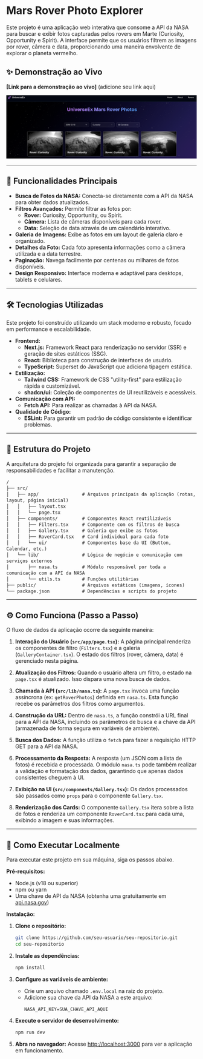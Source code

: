 # Mars Rover Photo Explorer

Este projeto é uma aplicação web interativa que consome a API da NASA para buscar e exibir fotos capturadas pelos rovers em Marte (Curiosity, Opportunity e Spirit). A interface permite que os usuários filtrem as imagens por rover, câmera e data, proporcionando uma maneira envolvente de explorar o planeta vermelho.

## ✨ Demonstração ao Vivo

**[Link para a demonstração ao vivo]** (adicione seu link aqui)

![alt text](image.png)

---

## 🚀 Funcionalidades Principais

- **Busca de Fotos da NASA:** Conecta-se diretamente com a API da NASA para obter dados atualizados.
- **Filtros Avançados:** Permite filtrar as fotos por:
  - **Rover:** Curiosity, Opportunity, ou Spirit.
  - **Câmera:** Lista de câmeras disponíveis para cada rover.
  - **Data:** Seleção de data através de um calendário interativo.
- **Galeria de Imagens:** Exibe as fotos em um layout de galeria claro e organizado.
- **Detalhes da Foto:** Cada foto apresenta informações como a câmera utilizada e a data terrestre.
- **Paginação:** Navega facilmente por centenas ou milhares de fotos disponíveis.
- **Design Responsivo:** Interface moderna e adaptável para desktops, tablets e celulares.

---

## 🛠️ Tecnologias Utilizadas

Este projeto foi construído utilizando um stack moderno e robusto, focado em performance e escalabilidade.

- **Frontend:**
  - **Next.js:** Framework React para renderização no servidor (SSR) e geração de sites estáticos (SSG).
  - **React:** Biblioteca para construção de interfaces de usuário.
  - **TypeScript:** Superset do JavaScript que adiciona tipagem estática.
- **Estilização:**
  - **Tailwind CSS:** Framework de CSS "utility-first" para estilização rápida e customizável.
  - **shadcn/ui:** Coleção de componentes de UI reutilizáveis e acessíveis.
- **Comunicação com API:**
  - **Fetch API:** Para realizar as chamadas à API da NASA.
- **Qualidade de Código:**
  - **ESLint:** Para garantir um padrão de código consistente e identificar problemas.

---

## 📂 Estrutura do Projeto

A arquitetura do projeto foi organizada para garantir a separação de responsabilidades e facilitar a manutenção.

```
/
├── src/
│   ├── app/                # Arquivos principais da aplicação (rotas, layout, página inicial)
│   │   ├── layout.tsx
│   │   └── page.tsx
│   ├── components/         # Componentes React reutilizáveis
│   │   ├── Filters.tsx     # Componente com os filtros de busca
│   │   ├── Gallery.tsx     # Galeria que exibe as fotos
│   │   ├── RoverCard.tsx   # Card individual para cada foto
│   │   └── ui/             # Componentes base da UI (Button, Calendar, etc.)
│   └── lib/                # Lógica de negócio e comunicação com serviços externos
│       ├── nasa.ts         # Módulo responsável por toda a comunicação com a API da NASA
│       └── utils.ts        # Funções utilitárias
├── public/                 # Arquivos estáticos (imagens, ícones)
└── package.json            # Dependências e scripts do projeto
```

---

## ⚙️ Como Funciona (Passo a Passo)

O fluxo de dados da aplicação ocorre da seguinte maneira:

1.  **Interação do Usuário (`src/app/page.tsx`):** A página principal renderiza os componentes de filtro (`Filters.tsx`) e a galeria (`GalleryContainer.tsx`). O estado dos filtros (rover, câmera, data) é gerenciado nesta página.

2.  **Atualização dos Filtros:** Quando o usuário altera um filtro, o estado na `page.tsx` é atualizado. Isso dispara uma nova busca de dados.

3.  **Chamada à API (`src/lib/nasa.ts`):** A `page.tsx` invoca uma função assíncrona (ex: `getRoverPhotos`) definida em `nasa.ts`. Esta função recebe os parâmetros dos filtros como argumentos.

4.  **Construção da URL:** Dentro de `nasa.ts`, a função constrói a URL final para a API da NASA, incluindo os parâmetros de busca e a chave da API (armazenada de forma segura em variáveis de ambiente).

5.  **Busca dos Dados:** A função utiliza o `fetch` para fazer a requisição HTTP GET para a API da NASA.

6.  **Processamento da Resposta:** A resposta (um JSON com a lista de fotos) é recebida e processada. O módulo `nasa.ts` pode também realizar a validação e formatação dos dados, garantindo que apenas dados consistentes cheguem à UI.

7.  **Exibição na UI (`src/components/Gallery.tsx`):** Os dados processados são passados como `props` para o componente `Gallery.tsx`.

8.  **Renderização dos Cards:** O componente `Gallery.tsx` itera sobre a lista de fotos e renderiza um componente `RoverCard.tsx` para cada uma, exibindo a imagem e suas informações.

---

## 🏁 Como Executar Localmente

Para executar este projeto em sua máquina, siga os passos abaixo.

**Pré-requisitos:**

- Node.js (v18 ou superior)
- npm ou yarn
- Uma chave de API da NASA (obtenha uma gratuitamente em [api.nasa.gov](https://api.nasa.gov/))

**Instalação:**

1.  **Clone o repositório:**

    ```bash
    git clone https://github.com/seu-usuario/seu-repositorio.git
    cd seu-repositorio
    ```

2.  **Instale as dependências:**

    ```bash
    npm install
    ```

3.  **Configure as variáveis de ambiente:**

    - Crie um arquivo chamado `.env.local` na raiz do projeto.
    - Adicione sua chave da API da NASA a este arquivo:
      ```
      NASA_API_KEY=SUA_CHAVE_API_AQUI
      ```

4.  **Execute o servidor de desenvolvimento:**

    ```bash
    npm run dev
    ```

5.  **Abra no navegador:**
    Acesse [http://localhost:3000](http://localhost:3000) para ver a aplicação em funcionamento.
